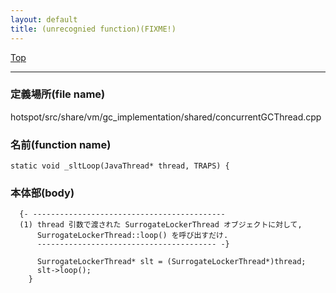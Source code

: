 ```yaml
---
layout: default
title: (unrecognied function)(FIXME!)
---
```

[Top](../index.html)

--- 
### 定義場所(file name)
hotspot/src/share/vm/gc_implementation/shared/concurrentGCThread.cpp

### 名前(function name)
```
static void _sltLoop(JavaThread* thread, TRAPS) {
```

### 本体部(body)
```
  {- -------------------------------------------
  (1) thread 引数で渡された SurrogateLockerThread オブジェクトに対して, 
      SurrogateLockerThread::loop() を呼び出すだけ.
      ---------------------------------------- -}

	  SurrogateLockerThread* slt = (SurrogateLockerThread*)thread;
	  slt->loop();
	}
	
```


